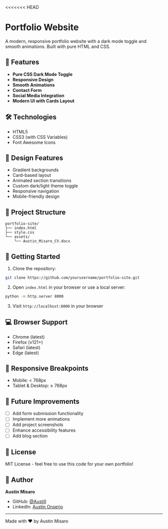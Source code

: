 <<<<<<< HEAD
# Portfolio Website

A modern, responsive portfolio website with a dark mode toggle and smooth animations. Built with pure HTML and CSS.

## 🌟 Features

- **Pure CSS Dark Mode Toggle**
- **Responsive Design**
- **Smooth Animations**
- **Contact Form**
- **Social Media Integration**
- **Modern UI with Cards Layout**

## 🛠️ Technologies

- HTML5
- CSS3 (with CSS Variables)
- Font Awesome Icons

## 🎨 Design Features

- Gradient backgrounds
- Card-based layout
- Animated section transitions
- Custom dark/light theme toggle
- Responsive navigation
- Mobile-friendly design

## 📁 Project Structure

```
portfolio-site/
├── index.html
├── style.css
└── assets/
    └── Austin_Misaro_CV.docx
```

## 🚀 Getting Started

1. Clone the repository:
```bash
git clone https://github.com/yourusername/portfolio-site.git
```

2. Open `index.html` in your browser or use a local server:
```bash
python -m http.server 8000
```

3. Visit `http://localhost:8000` in your browser

## 💻 Browser Support

- Chrome (latest)
- Firefox (v121+)
- Safari (latest)
- Edge (latest)


## 📱 Responsive Breakpoints

- Mobile: < 768px
- Tablet & Desktop: ≥ 768px

## 🎯 Future Improvements

- [ ] Add form submission functionality
- [ ] Implement more animations
- [ ] Add project screenshots
- [ ] Enhance accessibility features
- [ ] Add blog section

## 📄 License

MIT License - feel free to use this code for your own portfolio!

## 👤 Author

**Austin Misaro**
- GitHub: [@Austill](https://github.com/Austill)
- LinkedIn: [Austin Onserio](https://www.linkedin.com/in/austin-onserio-374676365)

---
Made with ❤️ by Austin Misaro
